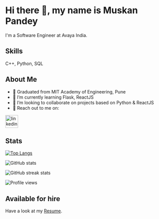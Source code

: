# Hi there 👋, my name is Muskan Pandey
I'm a Software Engineer at Avaya India.

## Skills
C++, Python, SQL

## About Me
- 🏫 Graduated from MIT Academy of Engineering, Pune  
- 🌱 I’m currently learning Flask, ReactJS 
- 👯 I’m looking to collaborate on projects based on Python & ReactJS 
- 💬 Reach out to me on:

[<img src='https://cdn.jsdelivr.net/npm/simple-icons@3.0.1/icons/linkedin.svg' alt='linkedin' height='40'>](https://www.linkedin.com/in/muskan-pandey)

## Stats
[![Top Langs](https://github-readme-stats.vercel.app/api/top-langs/?username=13muskanp)](https://github.com/anuraghazra/github-readme-stats)

![GitHub stats](https://github-readme-stats.vercel.app/api?username=13muskanp&show_icons=true&count_private=true)  

![GitHub streak stats](https://github-readme-streak-stats.herokuapp.com/?user=13muskanp)  

![Profile views](https://gpvc.arturio.dev/13muskanp)  

## Available for hire
Have a look at my [Resume](https://github.com/13muskanp/13muskanp/raw/main/docs/Muskan%20Pandey-%20July2021.pdf).
